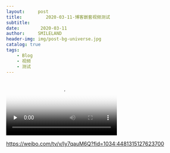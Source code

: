 ```yaml
---
layout:     post
title:         2020-03-11-博客嵌套视频测试
subtitle:   
date:        2020-03-11
author:     SMILELAND
header-img: img/post-bg-universe.jpg
catalog: true
tags:
    - Blog
    - 视频
    - 测试
---
```


<video id="video" controls="" preload="none"
        poster="http://media.w3.org/2010/05/sintel/poster.png">
         <source id="mp4" src="http://media.w3.org/2010/05/sintel/trailer.mp4" 
             type="video/mp4">
          <source id="webm" src="http://media.w3.org/2010/05/sintel/trailer.webm" 
              type="video/webm">
          <source id="ogv" src="http://media.w3.org/2010/05/sintel/trailer.ogv" 
              type="video/ogg">
</video>

https://weibo.com/tv/v/Iy7qauM6Q?fid=1034:4481315127623700